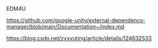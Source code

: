EDM4U


https://github.com/google-unity/external-dependency-manager/blob/main/Documentation~/index.md


https://blog.csdn.net/zyxyuting/article/details/124632533